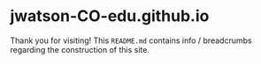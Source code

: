 # jwatson-CO-edu.github.io
Thank you for visiting! This `README.md` contains info / breadcrumbs regarding the construction of this site.
